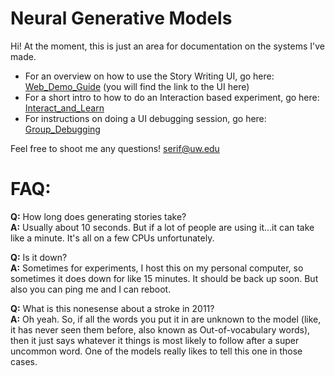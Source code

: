 # Neural Generative Models

Hi! At the moment, this is just an area for documentation on the systems I've made. 

* For an overview on how to use the Story Writing UI, go here: [Web_Demo_Guide](https://github.com/seraphinatarrant/neural-generation/blob/master/Web_Demo_Guide.md) (you will find the link to the UI here)
* For a short intro to how to do an Interaction based experiment, go here: [Interact_and_Learn](https://github.com/seraphinatarrant/neural-generation/blob/master/Interact_and_Learn.md)
* For instructions on doing a UI debugging session, go here: [Group_Debugging](https://github.com/seraphinatarrant/neural-generation/blob/master/Group_Debugging_and_Feedback.md)

Feel free to shoot me any questions! [serif@uw.edu](mailto:serif@uw.edu)

# FAQ:
**Q:** How long does generating stories take? <br>
**A:** Usually about 10 seconds. But if a lot of people are using it...it can take like a minute. It's all on a few CPUs unfortunately. 

**Q:** Is it down? <br>
**A:** Sometimes for experiments, I host this on my personal computer, so sometimes it does down for like 15 minutes. It should be back up soon. But also you can ping me and I can reboot.

**Q:** What is this nonesense about a stroke in 2011? <br>
**A:** Oh yeah. So, if all the words you put it in are unknown to the model (like, it has never seen them before, also known as Out-of-vocabulary words), then it just says whatever it things is most likely to follow after a super uncommon word. One of the models really likes to tell this one in those cases.



